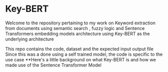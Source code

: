 # Key-BERT
Welcome to the repository pertaining to my work on Keyword extraction from documents using semantic search , fuzzy logic and Sentence Transformers embedding models architecture using Key-BERT as the underlying architecture

This repo contains the code, dataset and the expected input output file
Since this was a done using a self trained model, the code is specific to the use case
 **Here's a little background on what Key-BERT is and how we made use of the Sentence Transformer Model

 



